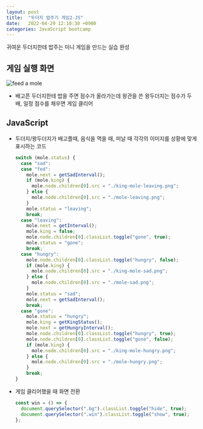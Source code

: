 ```yaml
---
layout: post
title:  "두더지 밥주기 게임2-JS"
date:   2022-04-29 12:10:30 +0900
categories: JavaScript bootcamp
---
```


귀여운 두더지한테 밥주는 미니 게임을 만드는 실습 완성

## 게임 실행 화면
![feed a mole](https://user-images.githubusercontent.com/84063843/165883143-e3179a2a-3d2e-4712-8f98-66289769232e.gif)
- 배고픈 두더지한테 밥을 주면 점수가 올라가는데 왕관을 쓴 왕두더지는 점수가 두배, 일정 점수를 채우면 게임 클리어

## JavaScript
- 두더지/왕두더지가 배고플때, 음식을 먹을 때, 떠날 때 각각의 이미지를 상황에 맞게 표시하는 코드
  ```js
  switch (mole.status) {
    case "sad":
    case "fed":
      mole.next = getSadInterval();
      if (mole.king) {
        mole.node.children[0].src = "./king-mole-leaving.png";
      } else {
        mole.node.children[0].src = "./mole-leaving.png";
      }
      mole.status = "leaving";
      break;
    case "leaving":
      mole.next = getInterval();
      mole.king = false;
      mole.node.children[0].classList.toggle("gone", true);
      mole.status = "gone";
      break;
    case "hungry":
      mole.node.children[0].classList.toggle("hungry", false);
      if (mole.king) {
        mole.node.children[0].src = "./king-mole-sad.png";
      } else {
        mole.node.children[0].src = "./mole-sad.png";
      }
      mole.status = "sad";
      mole.next = getSadInterval();
      break;
    case "gone":
      mole.status = "hungry";
      mole.king = getKingStatus();
      mole.next = getHungryInterval();
      mole.node.children[0].classList.toggle("hungry", true);
      mole.node.children[0].classList.toggle("gone", false);
      if (mole.king) {
        mole.node.children[0].src = "./king-mole-hungry.png";
      } else {
        mole.node.children[0].src = "./mole-hungry.png";
      }
      break;
  }
  ```
- 게임 클리어했을 때 화면 전환
  ```js
  const win = () => {
    document.querySelector(".bg").classList.toggle("hide", true);
    document.querySelector(".win").classList.toggle("show", true);
  };
  ```